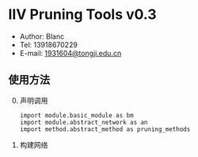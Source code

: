 # IIV Pruning Tools v0.3

* Author: Blanc
* Tel: 13918670229
* E-mail: 1931604@tongji.edu.cn

## 使用方法
0. 声明调用  
    ```
    import module.basic_module as bm
    import module.abstract_network as an
    import method.abstract_method as pruning_methods
    ```
1. 构建网络
